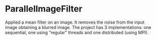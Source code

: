 # ParallelImageFilter
Applied a mean filter on an image. It removes the noise from the input image obtaining a blurred image.
The project has 3 implementations: one sequential, one using "regular" threads and one distributed (using MPI).
